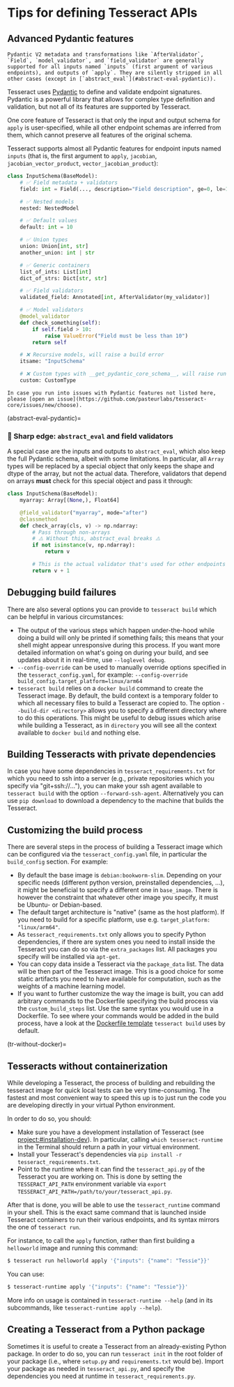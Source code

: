 # Tips for defining Tesseract APIs

## Advanced Pydantic features

```{warning}
Pydantic V2 metadata and transformations like `AfterValidator`, `Field`, `model_validator`, and `field_validator` are generally supported for all inputs named `inputs` (first argument of various endpoints), and outputs of `apply`. They are silently stripped in all other cases (except in [`abstract_eval`](#abstract-eval-pydantic)).
```

Tesseract uses [Pydantic](https://docs.pydantic.dev/latest/) to define and validate endpoint signatures. Pydantic is a powerful library that allows for complex type definition and validation, but not all of its features are supported by Tesseract.

One core feature of Tesseract is that only the input and output schema for `apply` is user-specified, while all other endpoint schemas are inferred from them, which cannot preserve all features of the original schema.

Tesseract supports almost all Pydantic features for endpoint inputs named `inputs` (that is, the first argument to `apply`, `jacobian`, `jacobian_vector_product`, `vector_jacobian_product`):

```python
class InputSchema(BaseModel):
    # ✅ Field metadata + validators
    field: int = Field(..., description="Field description", ge=0, le=10)

    # ✅ Nested models
    nested: NestedModel

    # ✅ Default values
    default: int = 10

    # ✅ Union types
    union: Union[int, str]
    another_union: int | str

    # ✅ Generic containers
    list_of_ints: List[int]
    dict_of_strs: Dict[str, str]

    # ✅ Field validators
    validated_field: Annotated[int, AfterValidator(my_validator)]

    # ✅ Model validators
    @model_validator
    def check_something(self):
        if self.field > 10:
            raise ValueError("Field must be less than 10")
        return self

    # ❌ Recursive models, will raise a build error
    itsame: "InputSchema"

    # ❌ Custom types with __get_pydantic_core_schema__, will raise runtime errors
    custom: CustomType

```

```{note}
In case you run into issues with Pydantic features not listed here, please [open an issue](https://github.com/pasteurlabs/tesseract-core/issues/new/choose).
```

(abstract-eval-pydantic)=
### 🔪 Sharp edge: `abstract_eval` and field validators

A special case are the inputs and outputs to `abstract_eval`, which also keep the full Pydantic schema, albeit with some limitations. In particular, all `Array` types will be replaced by a special object that only keeps the shape and dtype of the array, but not the actual data. Therefore, validators that depend on arrays **must** check for this special object and pass it through:

```python
class InputSchema(BaseModel):
    myarray: Array[(None,), Float64]

    @field_validator("myarray", mode="after")
    @classmethod
    def check_array(cls, v) -> np.ndarray:
        # Pass through non-arrays
        # ⚠️ Without this, abstract_eval breaks ⚠️
        if not isinstance(v, np.ndarray):
            return v

        # This is the actual validator that's used for other endpoints
        return v + 1
```

## Debugging build failures

There are also several options you can provide to `tesseract build` which can be helpful in
various circumstances:
- The output of the various steps which happen under-the-hood while doing a build will
 only be printed if something fails; this means that your shell might appear unresponsive
 during this process. If you want more detailed information on what's going on during your
 build, and see updates about it in real-time, use `--loglevel debug`.
- `--config-override` can be used to manually override options specified in the `tesseract_config.yaml`,
 for example: `--config-override build_config.target_platform=linux/arm64`
- `tesseract build` relies on a `docker build` command to create the Tesseract image. By
 default, the build context is a temporary folder to which all necessary files to build a Tesseract
 are copied to. The option `--build-dir <directory>` allows you to specify a different
 directory where to do this operations. This might be useful to debug issues which
 arise while building a Tesseract, as in `directory` you will see all the context available to
 `docker build` and nothing else.

## Building Tesseracts with private dependencies

In case you have some dependencies in `tesseract_requirements.txt` for which you need to
ssh into a server (e.g., private repositories which you specify via "git+ssh://..."),
you can make your ssh agent available to `tesseract build` with the option
`--forward-ssh-agent`. Alternatively you can use `pip download` to download a dependency
to the machine that builds the Tesseract.

## Customizing the build process

There are several steps in the process of building a Tesseract image
which can be configured via the `tesseract_config.yaml` file, in particular the `build_config` section.
For example:
  - By default the base image is `debian:bookworm-slim`.
    Depending on your specific needs (different python version,
    preinstalled dependencies, ...), it might be beneficial to
    specify a different one in `base_image`.
    There is however the constraint that
    whatever other image you specify, it must be Ubuntu- or
    Debian-based.
  - The default target architecture is "native" (same as the host platform).
    If you need to build for a specific platform, use e.g. `target_platform: "linux/arm64"`.
  - As `tesseract_requirements.txt` only allows you to specify Python
    dependencies, if there are system ones you need to install inside
    the Tesseract you can do so via the `extra_packages` list. All
    packages you specify will be installed via `apt-get`.
  - You can copy data inside a Tesseract via the `package_data` list.
    The data will be then part of the Tesseract image. This is a
    good choice for some static artifacts you need to have available
    for computation, such as the weights of a machine learning model.
  - If you want to further customize the way the image is built,
    you can add arbitrary commands to the Dockerfile specifying
    the build process via the `custom_build_steps` list. Use
    the same syntax you would use in a Dockerfile. To see where your
    commands would be added in the build process, have a look at
    the [Dockerfile template](https://github.com/pasteurlabs/tesseract-core/blob/main/tesseract/templates/Dockerfile.base)
    `tesseract build` uses by default.

(tr-without-docker)=
## Tesseracts without containerization

While developing a Tesseract, the process of building and rebuilding the
tesseract image for quick local tests can be very time-consuming. The fastest and most
convenient way to speed this up is to just run the code you are developing directly
in your virtual Python environment.

In order to do so, you should:
  - Make sure you have a development installation of Tesseract (see <project:#installation-dev>).
    In particular, calling `which tesseract-runtime` in the Terminal should return a path in your
    virtual environment.
  - Install your Tesseract's dependencies via `pip install -r tesseract_requirements.txt`.
  - Point to the runtime where it can find the `tesseract_api.py` of the Tesseract you are working on.
    This is done by setting the `TESSERACT_API_PATH` environment variable via
    `export TESSERACT_API_PATH=/path/to/your/tesseract_api.py`.

After that is done, you will be able to use the `tesseract_runtime` command in your shell.
This is the exact same command that is launched inside Tesseract containers to run their
various endpoints, and its syntax mirrors the one of `tesseract run`.

For instance, to call the `apply` function, rather than first building a `helloworld` image and running this command:

```bash
$ tesseract run helloworld apply '{"inputs": {"name": "Tessie"}}'
```

You can use:

```bash
$ tesseract-runtime apply '{"inputs": {"name": "Tessie"}}'
```

More info on usage is contained in `tesseract-runtime --help` (and in its subcommands,
like `tesseract-runtime apply --help`).


## Creating a Tesseract from a Python package

Sometimes it is useful to create a Tesseract from an already-existing
Python package. In order to do so, you can run `tesseract init` in the root folder of
your package (i.e., where `setup.py` and `requirements.txt` would be). Import your package
as needed in `tesseract_api.py`, and specify the dependencies you need at runtime in
`tesseract_requirements.py`.

[^1]: There are several reasons for this. We wanted to make Tesseracts friendly to
people unfamiliar with Docker, and this default reduces the chance of them accidentally filling their
hard drives with data. Also, in a typical SciML setting, cache gets
invalidated quite fast, so a lot of the data which would be saved to the disk
would not really help with build times.
